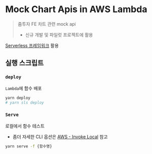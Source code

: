 # Mock Chart Apis in AWS Lambda

> 줌투자 FE 차트 관련 mock api
>
> - 신규 개발 및 파일럿 프로젝트에 활용

[Serverless 프레임워크](https://www.serverless.com/framework) 활용

## 실행 스크립트

### `deploy`

`Lambda`에 함수 배포

```bash
yarn deploy
# yarn sls deploy
```

### `Serve`

로컬에서 함수 테스트

- 좀더 자세한 CLI 옵션은 [AWS - Invoke Local](https://www.serverless.com/framework/docs/providers/aws/cli-reference/invoke-local/) 참고

```bash
yarn serve -f {함수명}
```

